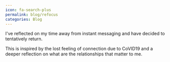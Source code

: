 ```yaml
---
icon: fa-search-plus
permalink: blog/refocus
categories: Blog
---
```


I've reflected on my time away from instant messaging and have decided to tentatively return.

This is inspired by the lost feeling of connection due to CoVID19 and a deeper reflection on what are the relationships that matter to me.
